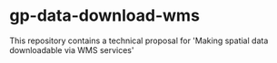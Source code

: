 # gp-data-download-wms

This repository contains a technical proposal for 'Making spatial data downloadable via WMS services'
